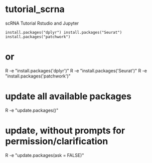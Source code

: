 # tutorial_scrna
scRNA Tutorial Rstudio and Jupyter

`install.packages("dplyr")
install.packages("Seurat")
install.packages("patchwork")`
# or 
R -e "install.packages('dplyr')"
R -e "install.packages('Seurat')"
R -e "install.packages('patchwork')"

# update all available packages
R -e "update.packages()"
# update, without prompts for permission/clarification
R -e "update.packages(ask = FALSE)"

